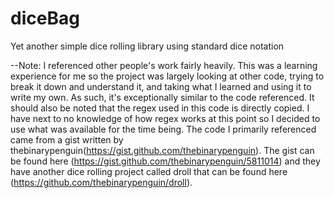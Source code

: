 # diceBag
Yet another simple dice rolling library using standard dice notation

--Note: I referenced other people's work fairly heavily. This was a learning experience for me so the project was largely looking at other
code, trying to break it down and understand it, and taking what I learned and using it to write my own. As such, it's exceptionally similar
to the code referenced. It should also be noted that the regex used in this code is directly copied. I have next to no knowledge of how
regex works at this point so I decided to use what was available for the time being.
The code I primarily referenced came from a gist written by thebinarypenguin(https://gist.github.com/thebinarypenguin). The gist can be found
here (https://gist.github.com/thebinarypenguin/5811014) and they have another dice rolling project called droll that can be found here 
(https://github.com/thebinarypenguin/droll).
